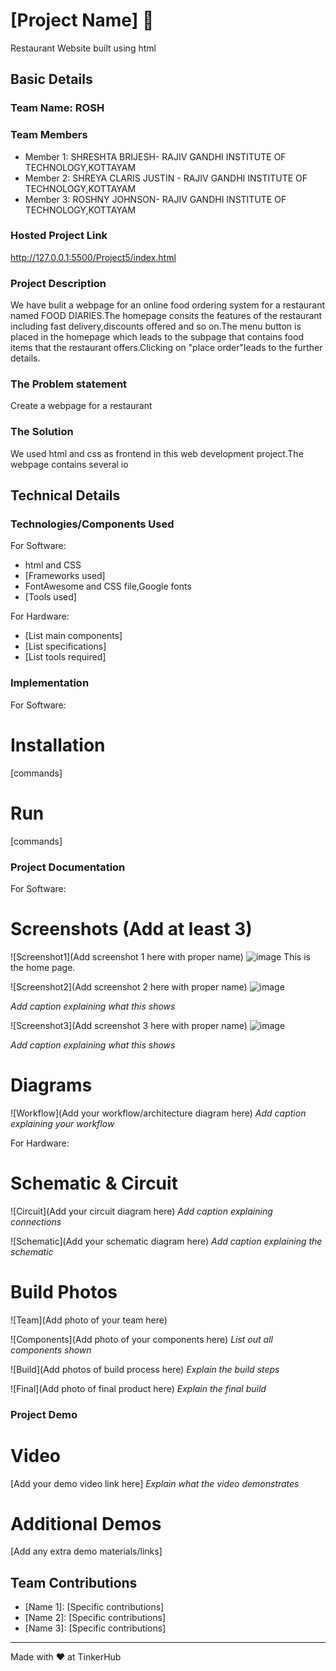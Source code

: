 # [Project Name] 🎯
Restaurant Website built using html 

## Basic Details
### Team Name: ROSH


### Team Members
- Member 1: SHRESHTA BRIJESH- RAJIV GANDHI INSTITUTE OF TECHNOLOGY,KOTTAYAM
- Member 2: SHREYA CLARIS JUSTIN - RAJIV GANDHI INSTITUTE OF TECHNOLOGY,KOTTAYAM
- Member 3: ROSHNY JOHNSON- RAJIV GANDHI INSTITUTE OF TECHNOLOGY,KOTTAYAM

### Hosted Project Link
http://127.0.0.1:5500/Project5/index.html

### Project Description
We have bulit a webpage for an online food ordering system for a restaurant named FOOD DIARIES.The homepage consits the features of the restaurant including fast delivery,discounts offered and so on.The menu button is placed in the homepage which leads to the subpage that contains food items that the restaurant offers.Clicking on "place order"leads to the further details.

### The Problem statement
Create a webpage for a restaurant

### The Solution
We used html and css as frontend in this web development project.The webpage contains several io

## Technical Details
### Technologies/Components Used
For Software:
- html and CSS
- [Frameworks used]
- FontAwesome and CSS file,Google fonts
- [Tools used]

For Hardware:
- [List main components]
- [List specifications]
- [List tools required]

### Implementation
For Software:
# Installation
[commands]

# Run
[commands]

### Project Documentation
For Software:

# Screenshots (Add at least 3)
![Screenshot1](Add screenshot 1 here with proper name)
![image](https://github.com/user-attachments/assets/2052f69a-d8aa-4209-a592-fa4cfb6c3950)
This is the home page.

![Screenshot2](Add screenshot 2 here with proper name)
![image](https://github.com/user-attachments/assets/c3a4891b-34b8-4c56-8af8-62c330b4325b)

*Add caption explaining what this shows*

![Screenshot3](Add screenshot 3 here with proper name)
![image](https://github.com/user-attachments/assets/05866fb1-7a3d-4da3-b3c5-123a110551d7)

*Add caption explaining what this shows*

# Diagrams
![Workflow](Add your workflow/architecture diagram here)
*Add caption explaining your workflow*

For Hardware:

# Schematic & Circuit
![Circuit](Add your circuit diagram here)
*Add caption explaining connections*

![Schematic](Add your schematic diagram here)
*Add caption explaining the schematic*

# Build Photos
![Team](Add photo of your team here)


![Components](Add photo of your components here)
*List out all components shown*

![Build](Add photos of build process here)
*Explain the build steps*

![Final](Add photo of final product here)
*Explain the final build*

### Project Demo
# Video
[Add your demo video link here]
*Explain what the video demonstrates*

# Additional Demos
[Add any extra demo materials/links]

## Team Contributions
- [Name 1]: [Specific contributions]
- [Name 2]: [Specific contributions]
- [Name 3]: [Specific contributions]

---
Made with ❤️ at TinkerHub
